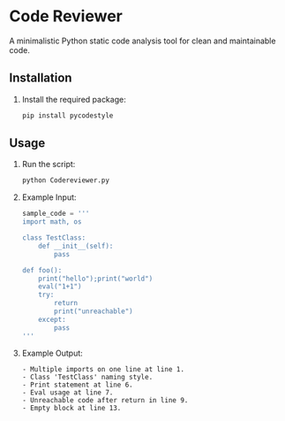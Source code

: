 # Code Reviewer

A minimalistic Python static code analysis tool for clean and maintainable code.

## Installation
1. Install the required package:
   ```bash
   pip install pycodestyle
   ```

## Usage
1. Run the script:
   ```bash
   python Codereviewer.py
   ```

2. Example Input:
   ```python
   sample_code = '''
   import math, os

   class TestClass:
       def __init__(self):
           pass

   def foo():
       print("hello");print("world")
       eval("1+1")
       try:
           return
           print("unreachable")
       except:
           pass
   '''
   ```

3. Example Output:
   ```plaintext
   - Multiple imports on one line at line 1.
   - Class 'TestClass' naming style.
   - Print statement at line 6.
   - Eval usage at line 7.
   - Unreachable code after return in line 9.
   - Empty block at line 13.
   ```
